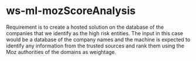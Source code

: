 # ws-ml-mozScoreAnalysis
Requirement is to create a hosted solution on the database of the companies that we identify as the high risk entities. The input in this case would be a database of the company names and the machine is expected to identify any information from the trusted sources and rank them using the Moz authorities of the domains as weightage.

